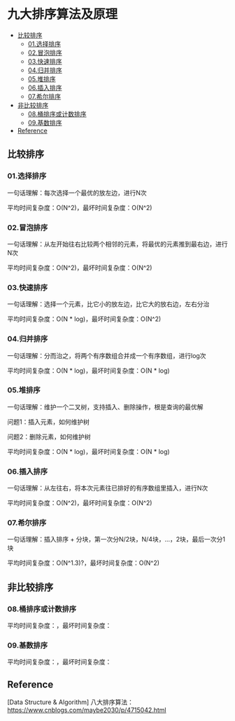 # 九大排序算法及原理

- [比较排序](#比较排序)
    - [01.选择排序](#01选择排序)
    - [02.冒泡排序](#02冒泡排序)
    - [03.快速排序](#03快速排序)
    - [04.归并排序](#04归并排序)
    - [05.堆排序](#05堆排序)
    - [06.插入排序](#06插入排序)
    - [07.希尔排序](#07希尔排序)
- [非比较排序](#非比较排序)
    - [08.桶排序或计数排序](#08桶排序或计数排序)
    - [09.基数排序](#09基数排序)
- [Reference](#Reference)

## 比较排序

### 01.选择排序

一句话理解：每次选择一个最优的放左边，进行N次

平均时间复杂度：O(N^2)，最坏时间复杂度：O(N^2)

### 02.冒泡排序

一句话理解：从左开始往右比较两个相邻的元素，将最优的元素推到最右边，进行N次

平均时间复杂度：O(N^2)，最坏时间复杂度：O(N^2)

### 03.快速排序

一句话理解：选择一个元素，比它小的放左边，比它大的放右边，左右分治

平均时间复杂度：O(N * log)，最坏时间复杂度：O(N^2)

### 04.归并排序

一句话理解：分而治之，将两个有序数组合并成一个有序数组，进行log次

平均时间复杂度：O(N * log)，最坏时间复杂度：O(N * log)

### 05.堆排序

一句话理解：维护一个二叉树，支持插入、删除操作，根是查询的最优解

问题1：插入元素，如何维护树

问题2：删除元素，如何维护树

平均时间复杂度：O(N * log)，最坏时间复杂度：O(N * log)

### 06.插入排序

一句话理解：从左往右，将本次元素往已排好的有序数组里插入，进行N次

平均时间复杂度：O(N^2)，最坏时间复杂度：O(N^2)

### 07.希尔排序

一句话理解：插入排序 + 分块，第一次分N/2块，N/4块，...，2块，最后一次分1块

平均时间复杂度：O(N^1.3)?，最坏时间复杂度：O(N^2)

## 非比较排序

### 08.桶排序或计数排序

平均时间复杂度：，最坏时间复杂度：

### 09.基数排序

平均时间复杂度：，最坏时间复杂度：

## Reference

[Data Structure & Algorithm] 八大排序算法：https://www.cnblogs.com/maybe2030/p/4715042.html
